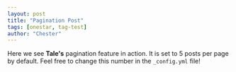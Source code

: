 ```yaml
---
layout: post
title: "Pagination Post"
tags: [onestar, tag-test]
author: "Chester"
---
```


Here we see **Tale's** pagination feature in action. It is set to 5 posts per page by default. Feel free to change this number in the `_config.yml` file!
